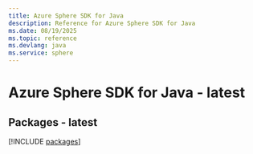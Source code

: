 ```yaml
---
title: Azure Sphere SDK for Java
description: Reference for Azure Sphere SDK for Java
ms.date: 08/19/2025
ms.topic: reference
ms.devlang: java
ms.service: sphere
---
```

# Azure Sphere SDK for Java - latest
## Packages - latest
[!INCLUDE [packages](sphere-index.md)]